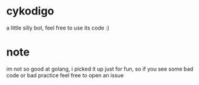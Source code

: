 # cykodigo

a little silly bot, feel free to use its code :)

# note

im not so good at golang, i picked it up just for fun, so if you see some bad code or bad practice feel free to open an issue
